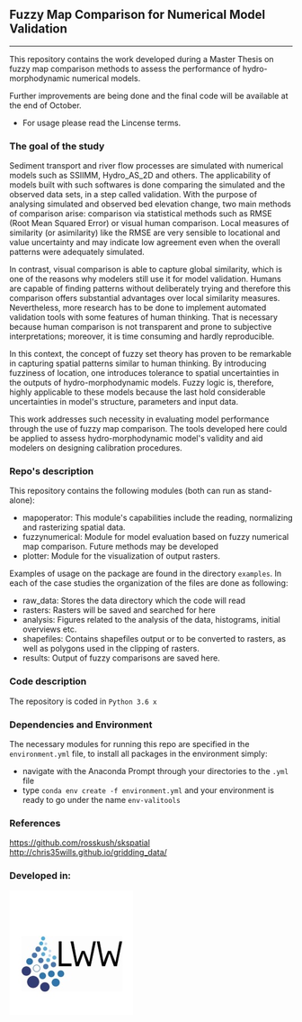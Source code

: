 ## Fuzzy Map Comparison for Numerical Model Validation 
---
This repository contains the work developed during a Master Thesis on fuzzy map comparison methods to assess the performance of hydro-morphodynamic numerical models.

Further improvements are being done and the final code will be available
at the end of October. 

- For usage please read the Lincense terms.

### The goal of the study

Sediment transport and river flow processes are simulated with numerical models such as SSIIMM, 
Hydro_AS_2D and others. The applicability of models built with such softwares is done comparing the simulated and the observed data sets, in a step called validation. 
With the purpose of analysing simulated and observed bed elevation change, two main methods of comparison arise: comparison via statistical methods such as RMSE 
(Root Mean Squared Error) or visual human comparison. Local measures of similarity (or asimilarity) like the RMSE are very 
sensible to locational and value uncertainty and may indicate low agreement even when the overall patterns were adequately 
simulated. 

In contrast, visual comparison is able to capture global similarity, which is one of the reasons why modelers still
use it for model validation. Humans are capable of finding patterns without deliberately trying and therefore this comparison offers 
substantial advantages over local similarity measures. Nevertheless, more research has to be done to implement automated validation tools 
with some features of human thinking. That is necessary because human comparison is not transparent and prone to subjective interpretations; 
moreover, it is time consuming and hardly reproducible.

In this context, the concept of fuzzy set theory has proven to be remarkable in capturing spatial patterns similar to human thinking.
By introducing fuzziness of location, one introduces tolerance to spatial uncertainties in the outputs of hydro-morphodynamic models. 
Fuzzy logic is, therefore, highly applicable to these models because the last hold considerable uncertainties in model's structure, 
parameters and input data.

This work addresses such necessity in evaluating model performance through the use of fuzzy map comparison. The tools developed here
could be applied to assess hydro-morphodynamic model's validity and aid modelers on designing calibration procedures.


### Repo's description

This repository contains the following modules (both can run as stand-alone):
- mapoperator: This module's capabilities include the reading, normalizing and rasterizing spatial data.
- fuzzynumerical: Module for model evaluation based on fuzzy numerical map comparison. Future methods may be developed
- plotter: Module for the visualization of output rasters.

Examples of usage on the package are found in the directory ``examples``. In each of the case studies the organization of the files are done as following:
- raw_data: Stores the data directory which the code will read
- rasters: Rasters will be saved and searched for here
- analysis: Figures related to the analysis of the data, histograms, initial overviews etc.
- shapefiles: Contains shapefiles output or to be converted to rasters, as well as polygons used in the clipping of rasters.
- results: Output of fuzzy comparisons are saved here.


### Code description

The repository is coded in  ``Python 3.6 x`` 

### Dependencies and Environment

The necessary modules for running this repo are specified in the ``environment.yml`` file, to install all packages in the environment simply:
- navigate with the Anaconda Prompt through your directories to the ``.yml`` file
- type ``conda env create -f environment.yml`` and your environment is ready to go under the name ``env-valitools``

### References

https://github.com/rosskush/skspatial 
http://chris35wills.github.io/gridding_data/

### Developed in:

[![Image](Logo_LWW.JPG)](https://www.iws.uni-stuttgart.de/lww/)